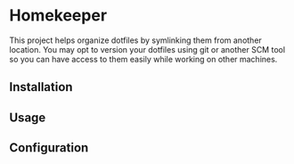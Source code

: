# Homekeeper

This project helps organize dotfiles by symlinking them from another location.  You may opt to version your dotfiles
using git or another SCM tool so you can have access to them easily while working on other machines.

## Installation

## Usage

## Configuration
